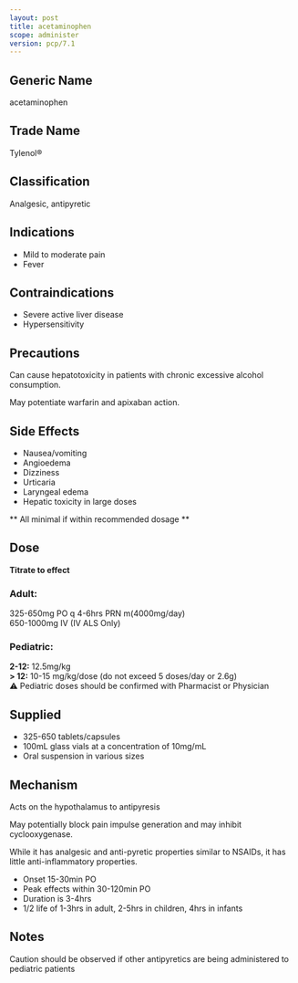```yaml
---
layout: post
title: acetaminophen
scope: administer
version: pcp/7.1
---
```


## Generic Name

acetaminophen

## Trade Name

Tylenol®

## Classification

Analgesic, antipyretic

## Indications

- Mild to moderate pain
- Fever

## Contraindications

- Severe active liver disease
- Hypersensitivity

## Precautions

Can cause hepatotoxicity in patients with chronic excessive alcohol consumption.

May potentiate warfarin and apixaban action.

## Side Effects

- Nausea/vomiting
- Angioedema
- Dizziness
- Urticaria
- Laryngeal edema
- Hepatic toxicity in large doses

** All minimal if within recommended dosage **

## Dose

**Titrate to effect**

### Adult:  
325-650mg PO q 4-6hrs PRN m(4000mg/day)  
650-1000mg IV (IV ALS Only)

### Pediatric:
**2-12:** 12.5mg/kg   
**> 12:** 10-15 mg/kg/dose (do not exceed 5 doses/day or 2.6g)    
⚠️ Pediatric doses should be confirmed with Pharmacist or Physician

## Supplied

- 325-650 tablets/capsules
- 100mL glass vials at a concentration of 10mg/mL
- Oral suspension in various sizes

## Mechanism

Acts on the hypothalamus to antipyresis

May potentially block pain impulse generation and may inhibit cyclooxygenase.

While it has analgesic and anti-pyretic properties similar to NSAIDs, it has little anti-inflammatory properties.

- Onset 15-30min PO
- Peak effects within 30-120min PO
- Duration is 3-4hrs
- 1/2 life of 1-3hrs in adult, 2-5hrs in children, 4hrs in infants

## Notes

Caution should be observed if other antipyretics are being administered to pediatric patients
